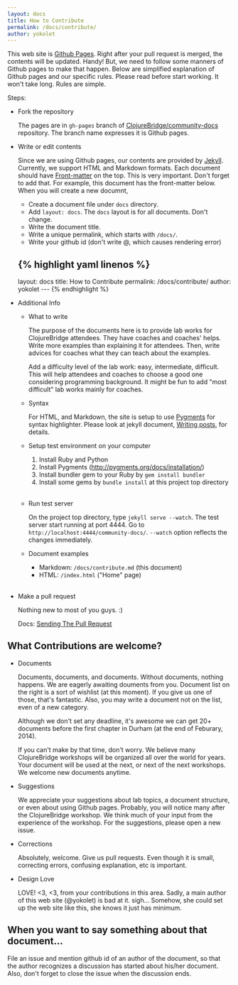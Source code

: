 ```yaml
---
layout: docs
title: How to Contribute
permalink: /docs/contribute/
author: yokolet
---
```


This web site is [Github Pages](http://pages.github.com/).
Right after your pull request is merged, the contents will be updated. Handy!
But, we need to follow some manners of Github pages to make that happen.
Below are simplified explanation of Github pages and our specific rules.
Please read before start working. It won't take long. Rules are simple.

Steps:

- Fork the repository

    The pages are in `gh-pages` branch of [ClojureBridge/community-docs](https://github.com/ClojureBridge/community-docs) repository. The branch name expresses it is Github pages.

- Write or edit contents

    Since we are using Github pages, our contents are provided by [Jekyll](http://jekyllrb.com/docs/home/). Currently, we support HTML and Markdown formats. Each document should have [Front-matter](http://jekyllrb.com/docs/frontmatter/) on the top. This is very important. Don't forget to add that. For example, this document has the front-matter below. When you will create a new documnt,

    - Create a document file under `docs` directory.
    - Add `layout: docs`. The `docs` layout is for all documents. Don't change.
    - Write the document title.
    - Write a unique permalink, which starts with `/docs/`.
    - Write your github id (don't write @, which causes rendering error)


    {% highlight yaml linenos %}
    ---
    layout: docs
    title: How to Contribute
    permalink: /docs/contribute/
    author: yokolet
    --- {% endhighlight %}

- Additional Info

  - What to write

    The purpose of the documents here is to provide lab works for ClojureBridge attendees. They have coaches and coaches' helps. Write more examples than explaining it for attendees. Then, write advices for coaches what they can teach about the examples.

    Add a difficulty level of the lab work: easy, intermediate, difficult. This will help attendees and coaches to choose a good one considering programming background. It might be fun to add "most difficult" lab works mainly for coaches.

  - Syntax

    For HTML, and Markdown, the site is setup to use [Pygments](http://pygments.org/docs/) for syntax highlighter. Please look at jekyll document, [Writing posts](http://jekyllrb.com/docs/posts/), for details.

  - Setup test environment on your computer

    1. Install Ruby and Python
    2. Install Pygments (http://pygments.org/docs/installation/)
    3. Install bundler gem to your Ruby by `gem install bundler`
    4. Install some gems by `bundle install` at this project top directory<br/><br/>

  - Run test server

    On the project top directory, type `jekyll serve --watch`. The test server start running at port 4444. Go to `http://localhost:4444/community-docs/`. `--watch` option reflects the changes immediately.

  - Document examples

    * Markdown: `/docs/contribute.md` (this document)
    * HTML: `/index.html` ("Home" page)<br/><br/>

- Make a pull request

    Nothing new to most of you guys. :)

    Docs:
    [Sending The Pull Request](https://help.github.com/articles/using-pull-requests#sending-the-pull-request)


## What Contributions are welcome?

- Documents

    Documents, documents, and documents. Without documents, nothing happens.
We are eagerly awaiting douments from you.
Document list on the right is a sort of wishlist (at this moment).
If you give us one of those, that's fantastic.
Also, you may write a document not on the list, even of a new category.

    Although we don't set any deadline,
it's awesome we can get 20+ documents before the first chapter in Durham (at the end of Feburary, 2014).

    If you can't make by that time, don't worry.
We believe many ClojureBridge workshops will be organized all over the world for years.
Your document will be used at the next, or next of the next workshops.
We welcome new documents anytime.


- Suggestions

    We appreciate your suggestions about lab topics, a document structure,
or even about using Github pages.
Probably, you will notice many after the ClojureBridge workshop.
We think much of your input from the experience of the workshop.
For the suggestions, please open a new issue.


- Corrections

    Absolutely, welcome. Give us pull requests.
Even though it is small, correcting errors, confusing explanation, etc is important.


- Design Love

    LOVE! <3, <3, from your contributions in this area.
Sadly, a main author of this web site (@yokolet) is bad at it. sigh...
Somehow, she could set up the web site like this, she knows it just has minimum.


## When you want to say something about that document...

File an issue and mention github id of an author of the document,
so that the author recognizes a discussion has started about his/her document.
Also, don't forget to close the issue when the discussion ends.
